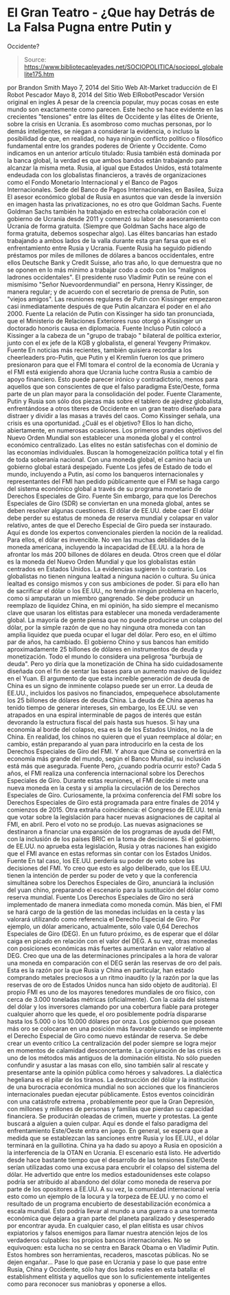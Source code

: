 # El Gran Teatro - ¿Que hay Detrás de La Falsa Pugna entre Putin y 
Occidente?

> Source: https://www.bibliotecapleyades.net/SOCIOPOLITICA/sociopol_globalelite175.htm

por Brandon Smith
Mayo 7, 2014
del Sitio Web
Alt-Market
traducción de El Robot Pescador
Mayo 8, 2014
del Sitio Web
ElRobotPescador
Versión original en ingles
A pesar de la creencia popular, muy pocas cosas en este mundo son
exactamente como parecen.
Este hecho se hace evidente en las crecientes "tensiones" entre las élites
de Occidente y las élites de Oriente, sobre la crisis en Ucrania.
Es asombroso como muchas personas, por lo demás inteligentes, se niegan a
considerar la evidencia, o incluso la posibilidad de que, en realidad, no
haya ningún conflicto político o filosófico fundamental entre los grandes
poderes de Oriente y Occidente.
Como indicamos en un anterior artículo titulado:
Rusia también está dominada por la banca global,
la verdad es que ambos bandos están trabajando para alcanzar la misma meta.
Rusia, al igual que Estados Unidos, está totalmente endeudada con los
globalistas financieros, a través de organizaciones como
el
Fondo Monetario Internacional y el Banco de Pagos Internacionales.
Sede del Banco de
Pagos Internacionales, en Basilea, Suiza
El asesor económico global de Rusia en asuntos que van desde la inversión en
imagen hasta las privatizaciones, no es otro que Goldman Sachs.
Fuente
Goldman Sachs también ha trabajado en estrecha colaboración con el gobierno
de Ucrania desde 2011 y comenzó su labor de asesoramiento con Ucrania de
forma gratuita. (Siempre que Goldman Sachs hace algo de forma gratuita,
debemos sospechar algo).
Las élites bancarias han estado trabajando a ambos lados de la valla durante
esta gran farsa que es el enfrentamiento entre Rusia y Ucrania.
Fuente
Rusia ha seguido pidiendo préstamos por miles de millones de dólares a
bancos occidentales, entre ellos Deutsche Bank y Credit Suisse, año tras
año, lo que demuestra que no se oponen en lo más mínimo a trabajar codo a
codo con los "malignos ladrones occidentales".
El presidente ruso Vladimir Putin se reúne con el mismísimo "Señor
Nuevoordenmundial" en persona,
Henry
Kissinger, de manera regular; y de acuerdo con el secretario
de prensa de Putin, son "viejos amigos".
Las reuniones regulares de Putin con Kissinger
empezaron casi inmediatamente después de que Putin alcanzara el poder en el
año 2000.
Fuente
La relación de Putin con Kissinger ha sido tan pronunciada, que el
Ministerio de Relaciones Exteriores ruso otorgó a Kissinger un doctorado
honoris causa en diplomacia.
Fuente
Incluso Putin colocó a Kissinger a la cabeza de un "grupo de trabajo "
bilateral de política exterior, junto con el ex jefe de la KGB y globalista,
el general Yevgeny Primakov.
Fuente
En noticias más recientes, también quisiera recordar a los cheerleaders pro-Putin,
que Putin y el Kremlin fueron los que primero presionaron para que el FMI
tomara el control de la economía de Ucrania y el FMI está exigiendo ahora
que Ucrania luche contra Rusia a cambio de apoyo financiero.
Esto puede parecer irónico y contradictorio,
menos para aquellos que son conscientes de que el falso paradigma
Este/Oeste, forma parte de un plan mayor para la consolidación del poder.
Fuente
Claramente, Putin y Rusia son sólo dos piezas más sobre el tablero de
ajedrez globalista, enfrentándose a otros títeres de Occidente en un gran
teatro diseñado para distraer y dividir a las masas a través del caos.
Como Kissinger señala, una crisis es una oportunidad.
¿Cuál es el objetivo? Ellos lo han dicho, abiertamente, en numerosas
ocasiones.
Los primeros grandes objetivos
del
Nuevo Orden Mundial son establecer una moneda global y el control
económico centralizado.
Las elites no están satisfechas con el dominio de
las economías individuales. Buscan la homogeneización política total y el
fin de toda soberanía nacional.
Con una moneda global, el camino hacia un
gobierno global estará despejado.
Fuente
Los jefes de Estado de todo el mundo, incluyendo a Putin, así como los
banqueros internacionales y representantes del FMI han pedido públicamente
que el FMI se haga cargo del sistema económico global a través de su
programa monetario de Derechos Especiales de Giro.
Fuente
Sin embargo, para que los Derechos Especiales de Giro (SDR)
se conviertan en una moneda global, antes se deben resolver algunas
cuestiones.
El dólar de EE.UU.
debe caer
El dólar debe perder su estatus de moneda de reserva mundial y colapsar en
valor relativo, antes de que el Derecho Especial de Giro pueda ser
instaurado.
Aquí es donde los expertos convencionales
pierden la noción de la realidad. Para ellos, el dólar es invencible. No ven
las muchas debilidades de la moneda americana, incluyendo la incapacidad de
EE.UU. a la hora de afrontar los más 200 billones de dólares en deuda.
Otros creen que el dólar es la moneda del
Nuevo Orden Mundial y que los globalistas están centrados en
Estados Unidos.
La evidencias sugieren lo contrario.
Los globalistas no tienen ninguna lealtad a
ninguna nación o cultura. Su única lealtad es consigo mismos y con sus
ambiciones de poder.
Si para ello han de sacrificar el dólar o los
EE.UU., no tendrán ningún problema en hacerlo, como si amputaran un miembro
gangrenado.
Se debe producir un reemplazo
de liquidez
China, en mi opinión, ha sido siempre el mecanismo clave que usaran los
elitistas para establecer una moneda verdaderamente global.
La mayoría de gente piensa que no puede producirse un colapso del dólar, por
la simple razón de que no hay ninguna otra moneda con tan amplia liquidez
que pueda ocupar el lugar del dólar.
Pero eso, en el último par de años, ha cambiado.
El gobierno Chino y sus bancos han emitido aproximadamente 25 billones de
dólares en instrumentos de deuda y monetización. Todo el mundo lo considera
una peligrosa "burbuja de deuda".
Pero yo diría que la monetización de China ha
sido cuidadosamente diseñada con el fin de sentar las bases para un aumento
masivo de liquidez en el Yuan.
El argumento de que esta increíble generación de deuda de China es un signo
de inminente colapso puede ser un error.
La deuda de EE.UU., incluidos los pasivos no
financiados, empequeñece absolutamente los 25 billones de dólares de deuda
China. La deuda de China apenas ha tenido tiempo de generar intereses, sin
embargo, los EE.UU. se ven atrapados en una espiral interminable de pagos de
interés que están devorando la estructura fiscal del país hasta sus huesos.
Si hay una economía al borde del colapso, esa es la de los Estados Unidos,
no la de China.
En realidad, los chinos no quieren que el yuan reemplace al dólar; en
cambio, están preparando al yuan para introducirlo en la cesta de los
Derechos Especiales de Giro del FMI.
Y ahora que China se convertirá en la economía
más grande del mundo, según el Banco Mundial, su inclusión está más que
asegurada.
Fuente
Pero, ¿cuando podría ocurrir esto?
Cada 5 años, el FMI realiza una conferencia internacional sobre los Derechos
Especiales de Giro. Durante estas reuniones, el FMI decide si mete una nueva
moneda en la cesta y si amplia la circulación de los Derechos Especiales de
Giro.
Curiosamente, la próxima conferencia del FMI sobre los Derechos Especiales
de Giro está programada para entre finales de 2014 y comienzos de 2015.
Otra extraña coincidencia:
el Congreso de EE.UU. tenía que votar sobre
la legislación para hacer nuevas asignaciones de capital al FMI, en
abril. Pero el voto no se produjo.
Las nuevas asignaciones se destinaron
a financiar una expansión de los programas de ayuda del FMI, con la
inclusión de
los países BRIC en la toma de
decisiones.
Si el gobierno de EE.UU. no aprueba esta
legislación, Rusia y otras naciones han exigido que el FMI avance en estas
reformas sin contar con los Estados Unidos.
Fuente
En tal caso, los EE.UU. perdería su poder de veto sobre las decisiones del
FMI.
Yo creo que esto es algo deliberado, que los
EE.UU. tienen la intención de perder su poder de veto y que la conferencia
simultánea sobre los Derechos Especiales de Giro, anunciará la inclusión del
yuan chino, preparando el escenario para la sustitución del dólar como
reserva mundial.
Fuente
Los
Derechos Especiales de Giro no será implementado de manera inmediata como
moneda común.
Más bien, el FMI se hará cargo de la gestión de
las monedas incluidas en la cesta y las valorará utilizando como referencia
el Derecho Especial de Giro. Por ejemplo, un dólar americano, actualmente,
sólo vale 0,64 Derechos Especiales de Giro (DEG).
En un futuro próximo, es de esperar que el dólar caiga en picado en relación
con el valor del DEG. A su vez, otras monedas con posiciones económicas más
fuertes aumentarán en valor relativo al DEG.
Creo que una de las determinaciones principales a la hora de valorar una
moneda en comparación con el DEG serán las reservas de oro del país.
Esta es la razón por la que Rusia y China en particular, han estado
comprando metales preciosos a un ritmo inaudito (y la razón por la que las
reservas de oro de Estados Unidos nunca han sido objeto de auditoría).
El propio FMI es uno de los mayores tenedores mundiales de oro físico, con
cerca de 3.000 toneladas métricas (oficialmente).
Con la caída del sistema del dólar y los
inversores clamando por una cobertura fiable para proteger cualquier ahorro
que les quede, el oro posiblemente podría dispararse hasta los 5.000 o los
10.000 dólares por onza.
Los gobiernos que posean más oro se colocaran en una posición más favorable
cuando se implemente el Derecho Especial de Giro como nuevo estándar de
reserva.
Se debe crear un
evento crítico
La centralización del poder siempre se logra mejor en momentos de calamidad
desconcertante.
La conjuración de las crisis es uno de los
métodos más antiguos de la dominación elitista. No sólo pueden confundir y
asustar a las masas con ello, sino también salir al rescate y presentarse
ante la opinión pública como héroes y salvadores. La dialéctica hegeliana es
el pilar de los tiranos.
La destrucción del dólar y la institución de una burocracia económica
mundial no son acciones que los financieros internacionales puedan ejecutar
públicamente.
Estos eventos coincidirán con una catástrofe
extrema , probablemente peor que la Gran Depresión, con millones y millones
de personas y familias que pierdan su capacidad financiera. Se producirán
oleadas de crimen, muerte y protestas. La gente buscará a alguien a quien
culpar.
Aquí es donde el falso paradigma del
enfrentamiento Este/Oeste entra en juego.
En general, se espera que a medida que se establezcan las sanciones entre
Rusia y los EE.UU., el dólar terminará en la guillotina. China ya ha dado su
apoyo a Rusia en oposición a la interferencia de la OTAN en Ucrania.
El escenario está listo. He advertido desde hace bastante tiempo que el
desarrollo de las tensiones Este/Oeste serían utilizadas como una
excusa para encubrir el colapso del sistema del dólar.
He advertido que entre los medios estadounidenses este colapso podría ser
atribuido al abandono del dólar como moneda de reserva por parte de los
opositores a EE.UU.
A su vez, la comunidad internacional vería esto como un ejemplo de la locura
y la torpeza de EE.UU. y no como el resultado de un programa encubierto de
desestabilización económica a escala mundial.
Esto podría llevar al mundo a una guerra o a una
tormenta económica que dejara a gran parte del planeta paralizado y
desesperado por encontrar ayuda.
En cualquier caso, el plan elitista es usar chivos expiatorios y falsos
enemigos para llamar nuestra atención lejos de los verdaderos culpables: los
propios bancos internacionales.
No se equivoquen: esta lucha no se centra en
Barack Obama o en
Vladimir Putin.
Estos hombres son herramientas, recaderos, mascotas
públicas. No se dejen engañar...
Pase lo que pase en Ucrania y pase lo que pase
entre Rusia, China y Occidente, sólo hay dos lados reales en esta batalla:
el establishment elitista y aquellos que son lo suficientemente inteligentes
como para reconocer sus maniobras y oponerse a ellos.
